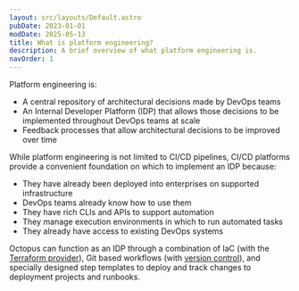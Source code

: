 ```yaml
---
layout: src/layouts/Default.astro
pubDate: 2023-01-01
modDate: 2025-05-13
title: What is platform engineering?
description: A brief overview of what platform engineering is.
navOrder: 1
---
```


Platform engineering is: 

* A central repository of architectural decisions made by DevOps teams
* An Internal Developer Platform (IDP) that allows those decisions to be implemented throughout DevOps teams at scale
* Feedback processes that allow architectural decisions to be improved over time

While platform engineering is not limited to CI/CD pipelines, CI/CD platforms provide a convenient foundation on which to implement an IDP because:

* They have already been deployed into enterprises on supported infrastructure
* DevOps teams already know how to use them
* They have rich CLIs and APIs to support automation
* They manage execution environments in which to run automated tasks
* They already have access to existing DevOps systems

Octopus can function as an IDP through a combination of IaC (with the [Terraform provider](https://registry.terraform.io/providers/OctopusDeployLabs/octopusdeploy/latest/docs)), Git based workflows (with [version control](/docs/projects/version-control)), and specially designed step templates to deploy and track changes to deployment projects and runbooks.